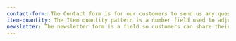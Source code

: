 ```yaml
---
contact-form: The Contact form is for our customers to send us any questions or concerns. It contains several text entry fields so we can respond to them appropriately.
item-quantity: The Item quantity pattern is a number field used to adjust the amount of a product needed. It should be placed on the product details page and checkout page.
newsletter: The newsletter form is a field so customers can share their email in return for special promotions and weekly updates about the company and its products.
---
```

